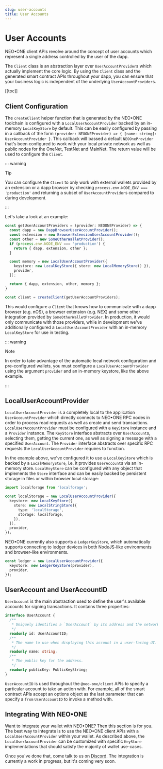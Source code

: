```yaml
---
slug: user-accounts
title: User Accounts
---
```

# User Accounts

NEO•ONE client APIs revolve around the concept of user accounts which represent a single address controlled by the user of the dapp.

The `Client` class is an abstraction layer over `UserAccountProvider`s which actually implement the core logic. By using the `Client` class and the generated smart contract APIs throughout your dapp, you can ensure that your business logic is independent of the underlying `UserAccountProvider`s.

[[toc]]

## Client Configuration

The `createClient` helper function that is generated by the NEO•ONE toolchain is configured with a `LocalUserAccountProvider` backed by an in-memory `LocalKeyStore` by default. This can be easily configured by passing in a callback of the form `(provider: NEOONEProvider) => { [name: string]: UserAccountProvider }`. This callback will bassed a default `NEOOneProvider` that's been configured to work with your local private network as well as public nodes for the OneNet, TestNet and MainNet. The return value will be used to configure the `Client`.

::: warning

Tip

You can configure the `Client` to only work with external wallets provided by an extension or a dapp browser by checking `process.env.NODE_ENV === 'production'` and returning a subset of `UserAccountProvider`s compared to during development.

:::

Let's take a look at an example:

```typescript
const getUserAccountProviders = (provider: NEOONEProvider) => {
  const dapp = new DappBrowserUserAccountProvider();
  const extension = new BrowserExtensionUserAccountProvider();
  const other = new SomeOtherWalletProvider();
  if (process.env.NODE_ENV === 'production') {
    return { dapp, extension, other };
  }

  const memory = new LocalUserAccountProvider({
    keystore: new LocalKeyStore({ store: new LocalMemoryStore() }),
    provider,
  });

  return { dapp, extension, other, memory };
}

const client = createClient(getUserAccountProviders);
```

This would configure a `Client` that knows how to communicate with a dapp browser (e.g. nOS), a browser extension (e.g. NEX) and some other integration provided by `SomeOtherWalletProvider`. In production, it would only communicate with those providers, while in development we've additionally configured a `LocalUserAccountProvider` with an in-memory `LocalKeyStore` for use in testing.

::: warning

Note

In order to take advantage of the automatic local network configuration and pre-configured wallets, you must configure a `LocalUserAccountProvider` using the argument `provider` and an in-memory keystore, like the above example.

:::

## LocalUserAccountProvider

`LocalUserAccountProvider` is a completely local to the application `UserAccountProvider` which directly connects to NEO•ONE RPC nodes in order to process read requests as well as create and send transactions. `LocalUserAccountProvider` must be configured with a `KeyStore` instance and a `Provider` instance. The `KeyStore` interface abstracts over `UserAccount`s, selecting them, getting the current one, as well as signing a message with a specified `UserAccount`. The `Provider` interface abstracts over specific RPC requests the `LocalUserAccountProvider` requires to function.

In the example above, we've configured it to use a `LocalKeyStore` which is backed by a `LocalMemoryStore`, i.e. it provides `UserAccount`s via an in-memory store. `LocalKeyStore` can be configured with any object that implements the `Store` interface and can be easily backed by persistent storage in files or within browser local storage:

```typescript
import localforage from 'localforage';

const localStorage = new LocalUserAccountProvider({
  keystore: new LocalKeyStore({
    store: new LocalStringStore({
      type: 'localStorage',
      storage: localforage,
    }),
  }),
  provider,
});
```

NEO•ONE currently also supports a `LedgerKeyStore`, which automatically supports connecting to ledger devices in both NodeJS-like environments and browser-like environments.

```typescript
const ledger = new LocalUserAccountProvider({
  keystore: new LedgerKeyStore(provider),
  provider,
});
```

## UserAccount and UserAccountID

`UserAccount` is the main abstraction used to define the user's available accounts for signing transactions. It contains three properties:

```typescript
interface UserAccount {
  /**
   * Uniquely identifies a `UserAccount` by its address and the network its used on.
   */
  readonly id: UserAccountID;
  /**
   * The name to use when displaying this account in a user-facing UI. Can be a user configured name or just the address.
   */
  readonly name: string;
  /**
   * The public key for the address.
   */
  readonly publicKey: PublicKeyString;
}
```

`UserAccountID` is used throughout the `@neo-one/client` APIs to specify a particular account to take an action with. For example, all of the smart contract APIs accept an options object as the last parameter that can specify a `from` `UserAccountID` to invoke a method with.

## Integrating With NEO•ONE

Want to integrate your wallet with NEO•ONE? Then this section is for you. The best way to integrate is to use the NEO•ONE client APIs with a `LocalUserAccountProvider` within your wallet. As described above, the `LocalUserAccountProvider` can be customized with specific `KeyStore` implementations that should satisfy the majority of wallet use-cases.

Once you've done that, come talk to us on [Discord](https://discord.gg/S86PqDE). The integration is currently a work in progress, but it's coming very soon.
